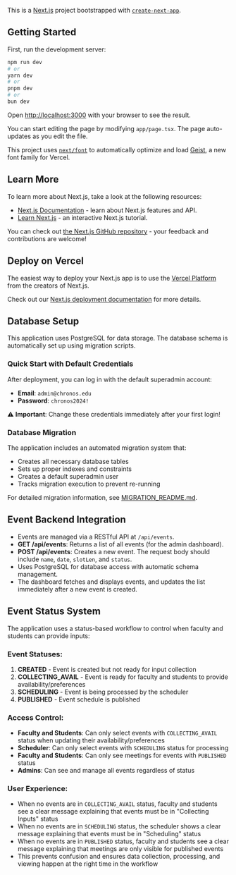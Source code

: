 This is a [Next.js](https://nextjs.org) project bootstrapped with [`create-next-app`](https://nextjs.org/docs/app/api-reference/cli/create-next-app).

## Getting Started

First, run the development server:

```bash
npm run dev
# or
yarn dev
# or
pnpm dev
# or
bun dev
```

Open [http://localhost:3000](http://localhost:3000) with your browser to see the result.

You can start editing the page by modifying `app/page.tsx`. The page auto-updates as you edit the file.

This project uses [`next/font`](https://nextjs.org/docs/app/building-your-application/optimizing/fonts) to automatically optimize and load [Geist](https://vercel.com/font), a new font family for Vercel.

## Learn More

To learn more about Next.js, take a look at the following resources:

- [Next.js Documentation](https://nextjs.org/docs) - learn about Next.js features and API.
- [Learn Next.js](https://nextjs.org/learn) - an interactive Next.js tutorial.

You can check out [the Next.js GitHub repository](https://github.com/vercel/next.js) - your feedback and contributions are welcome!

## Deploy on Vercel

The easiest way to deploy your Next.js app is to use the [Vercel Platform](https://vercel.com/new?utm_medium=default-template&filter=next.js&utm_source=create-next-app&utm_campaign=create-next-app-readme) from the creators of Next.js.

Check out our [Next.js deployment documentation](https://nextjs.org/docs/app/building-your-application/deploying) for more details.

## Database Setup

This application uses PostgreSQL for data storage. The database schema is automatically set up using migration scripts.

### Quick Start with Default Credentials

After deployment, you can log in with the default superadmin account:

- **Email**: `admin@chronos.edu`
- **Password**: `chronos2024!`

⚠️ **Important**: Change these credentials immediately after your first login!

### Database Migration

The application includes an automated migration system that:
- Creates all necessary database tables
- Sets up proper indexes and constraints
- Creates a default superadmin user
- Tracks migration execution to prevent re-running

For detailed migration information, see [MIGRATION_README.md](./MIGRATION_README.md).

## Event Backend Integration

- Events are managed via a RESTful API at `/api/events`.
- **GET /api/events**: Returns a list of all events (for the admin dashboard).
- **POST /api/events**: Creates a new event. The request body should include `name`, `date`, `slotLen`, and `status`.
- Uses PostgreSQL for database access with automatic schema management.
- The dashboard fetches and displays events, and updates the list immediately after a new event is created.

## Event Status System

The application uses a status-based workflow to control when faculty and students can provide inputs:

### Event Statuses:
1. **CREATED** - Event is created but not ready for input collection
2. **COLLECTING_AVAIL** - Event is ready for faculty and students to provide availability/preferences
3. **SCHEDULING** - Event is being processed by the scheduler
4. **PUBLISHED** - Event schedule is published

### Access Control:
- **Faculty and Students**: Can only select events with `COLLECTING_AVAIL` status when updating their availability/preferences
- **Scheduler**: Can only select events with `SCHEDULING` status for processing
- **Faculty and Students**: Can only see meetings for events with `PUBLISHED` status
- **Admins**: Can see and manage all events regardless of status

### User Experience:
- When no events are in `COLLECTING_AVAIL` status, faculty and students see a clear message explaining that events must be in "Collecting Inputs" status
- When no events are in `SCHEDULING` status, the scheduler shows a clear message explaining that events must be in "Scheduling" status
- When no events are in `PUBLISHED` status, faculty and students see a clear message explaining that meetings are only visible for published events
- This prevents confusion and ensures data collection, processing, and viewing happen at the right time in the workflow
